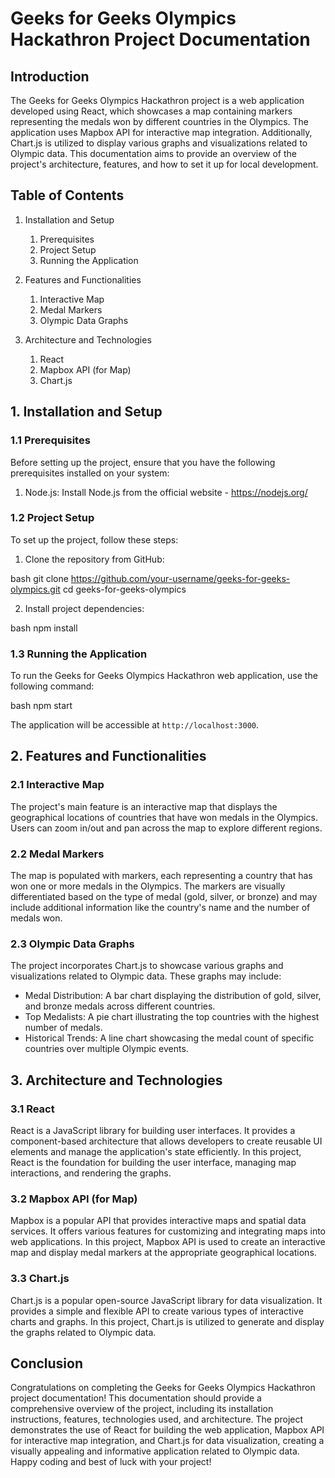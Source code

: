 # Geeks for Geeks Olympics Hackathron Project Documentation

## Introduction

The Geeks for Geeks Olympics Hackathron project is a web application developed using React, which showcases a map containing markers representing the medals won by different countries in the Olympics. The application uses Mapbox API for interactive map integration. Additionally, Chart.js is utilized to display various graphs and visualizations related to Olympic data. This documentation aims to provide an overview of the project's architecture, features, and how to set it up for local development.

## Table of Contents

1. Installation and Setup
   1. Prerequisites
   2. Project Setup
   3. Running the Application

2. Features and Functionalities
   1. Interactive Map
   2. Medal Markers
   3. Olympic Data Graphs

3. Architecture and Technologies
   1. React
   2. Mapbox API (for Map)
   3. Chart.js

## 1. Installation and Setup

### 1.1 Prerequisites

Before setting up the project, ensure that you have the following prerequisites installed on your system:

1. Node.js: Install Node.js from the official website - https://nodejs.org/

### 1.2 Project Setup

To set up the project, follow these steps:

1. Clone the repository from GitHub:

bash
git clone https://github.com/your-username/geeks-for-geeks-olympics.git
cd geeks-for-geeks-olympics


2. Install project dependencies:

bash
npm install


### 1.3 Running the Application

To run the Geeks for Geeks Olympics Hackathron web application, use the following command:

bash
npm start


The application will be accessible at `http://localhost:3000`.

## 2. Features and Functionalities

### 2.1 Interactive Map

The project's main feature is an interactive map that displays the geographical locations of countries that have won medals in the Olympics. Users can zoom in/out and pan across the map to explore different regions.

### 2.2 Medal Markers

The map is populated with markers, each representing a country that has won one or more medals in the Olympics. The markers are visually differentiated based on the type of medal (gold, silver, or bronze) and may include additional information like the country's name and the number of medals won.

### 2.3 Olympic Data Graphs

The project incorporates Chart.js to showcase various graphs and visualizations related to Olympic data. These graphs may include:

- Medal Distribution: A bar chart displaying the distribution of gold, silver, and bronze medals across different countries.
- Top Medalists: A pie chart illustrating the top countries with the highest number of medals.
- Historical Trends: A line chart showcasing the medal count of specific countries over multiple Olympic events.

## 3. Architecture and Technologies

### 3.1 React

React is a JavaScript library for building user interfaces. It provides a component-based architecture that allows developers to create reusable UI elements and manage the application's state efficiently. In this project, React is the foundation for building the user interface, managing map interactions, and rendering the graphs.

### 3.2 Mapbox API (for Map)

Mapbox is a popular API that provides interactive maps and spatial data services. It offers various features for customizing and integrating maps into web applications. In this project, Mapbox API is used to create an interactive map and display medal markers at the appropriate geographical locations.

### 3.3 Chart.js

Chart.js is a popular open-source JavaScript library for data visualization. It provides a simple and flexible API to create various types of interactive charts and graphs. In this project, Chart.js is utilized to generate and display the graphs related to Olympic data.

## Conclusion

Congratulations on completing the Geeks for Geeks Olympics Hackathron project documentation! This documentation should provide a comprehensive overview of the project, including its installation instructions, features, technologies used, and architecture. The project demonstrates the use of React for building the web application, Mapbox API for interactive map integration, and Chart.js for data visualization, creating a visually appealing and informative application related to Olympic data. Happy coding and best of luck with your project!